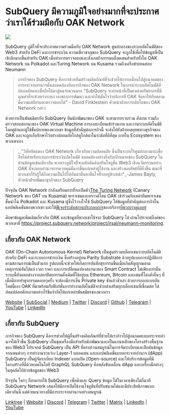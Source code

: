 # SubQuery มีความภูมิใจอย่างมากที่จะประกาศว่าเราได้ร่วมมือกับ OAK Network

![](https://miro.medium.com/max/1400/0*R-MluHyL9bHAEboa)

SubQuery ภูมิใจที่จะประกาศความร่วมมือกับ OAK Network ศูนย์กลางของระบบอัตโนมัติของ Web3 สำหรับ DeFi และการชำระเงิน ความเชี่ยวชาญของ SubQuery จะถูกใช้เพื่อให้ข้อมูลที่เป็นเชิงลึกมากขึ้นสำหรับ OAK เมื่อทำการตรวจสอบและสังเกตกิจกรรมบล็อคเชนสำหรับทั้งใน OAK Network บน Polkadot และTuring Network บน Kusama รวมถึงเครือข่ายทดสอบ Neumann

> ภารกิจของ SubQuery คือการช่วยทีมสร้างผลิตภัณฑ์ที่จะช่วยให้การเคลื่อนไปสู่อนาคตของการกระจายอำนาจนั้นสอดคล้องกับภารกิจของ OAK Network ในการนำระบบอัตโนมัติที่ปลอดภัยและเชื่อถือได้มาสู่คนจำนวนมาก "SubQuery จะทำหน้าที่เป็นแหล่งทรัพยากรที่มีคุณค่าที่จะช่วยเร่งระยะเวลาของการพัฒนา และทำให้มั่นใจว่าบริการที่ OAK จัดหาให้กับตลาดมีความเสถียรและตรวจสอบได้" - David Finklestein หัวหน้าฝ่ายการเติบโตของ OAK Network กล่าว

ด้วยการเป็นพันธมิตรกับ SubQuery ทีมนักพัฒนาของ OAK จะสามารถรวบรวม สังเกต รวมถึงตรวจสอบสถานะของ OAK Virtual Machine การลงทะเบียนเข้าร่วมงาน และงานระบบอัตโนมัติโดยคู่ค้าและผู้ใช้ขั้นปลายของพวกเขา ข้อมูลที่สำคัญต่อภารกิจนี้ จะส่งไปยังฝ่ายกลยุทธทางธุรกิจของ OAK และจะถูกเก็บรักษาไว้อย่างปลอดภัยใกล้หูใกล้ตาในระดับที่ดีที่สุด ภายใน Ecosystem ของพวกเขาเอง

> _ "วิสัยทัศน์ของ OAK Network เกี่ยวกับความปลอดภัย ซึ่งเป็นระบบไร้ศูนย์กลางและเชื่อถือได้สำหรับระบบการชำระเงินอัตโนมัติ สอดคล้องอย่างยิ่งกับเป้าหมายของ SubQuery ในด้านข้อมูลเช่นเดียวกัน พวกเราภูมิใจที่จะผลักดันส่งเสริมโซลูชั่น Web3 เชิงนวัตกรรมอย่าง OAK ที่จะมอบอำนาจการควบคุมที่มากขึ้นแก่เหล่าผู้ใช้งาน และสร้างผลลัพธ์ที่ดียิ่งขึ้น ขณะที่พวกเขาก็รับรู้ได้ถึงความเป็นไปได้อันน่าตื่นตาตื่นใจที่รออยู่ข้างหน้า"_-James Bayly, หัวหน้าฝ่ายพัฒนาธุรกิจของ SubQuery

ปัจจุบัน OAK Network กำลังเตรียมการที่จะเปิดตัว[The Turing Network](https://oak.tech/turing/crowdloan/) (Canary Network ของ OAT บน Kusama) พาราเชนและคราวด์โลน OAK เข้าร่วมกับเหล่าทีมพาราเชนชั้นนำใน Polkadot และ Kusama ผู้ซึ่งไว้วางใจใช้ SubQuery ให้ข้อมูลที่สำคัญต่อภารกิจในแอปพลิเคชันของพวกเขา และใช้[ฟีเจอร์ระดับสถานประกอบการ](../blogs/20211228-enterprise-hosted.md)ของบริการ[ที่พวกเราดูแลอยู่](https://project.subquery.network/)

ศึกษาข้อมูลเพิ่มเติมเกี่ยวกับ OAK และข้อมูลที่พวกเขาใช้จาก SubQuery ได้ ผ่านโปรเจกต์ลิ้งค์ของพวกเขาที่ https://project.subquery.network/project/irsal/neumann-monitoring.

## เกี่ยวกับ OAK Network

OAK (On-Chain Autonomous Kernel) Network เป็นศูนย์รวมบล็อกเชนระบบอัตโนมัติสำหรับ DeFi และระบบการชำระเงิน ซึ่งสร้างอยู่บน Parity Substrate ด้วยรูปแบบการปฏิบัติการตามสถานการณ์เป็นตัวแรก รูปแบบนี้จะช่วยให้เกิดการบันทึกธุรกรรมขึ้นเมื่อเกิดสัญญาณตามเหตุการณ์อันได้แก่ เวลา ราคา และการเปลี่ยนแปลงสถานะของ Smart Contract ไม่เพียงเท่านั้น ระบบนี้ยังแตกต่างจากสถาปัตยกรรมดั้งเดิมที่ใช้อยู่บน Ethereum, Bitcoin และเชนที่โด่งดังอื่นๆ ที่เมื่อมีการทำธุรกรรมหลายๆครั้ง จะต้องมีการเซ็น Private key ซ้ำแล้วซ้ำเล่า ด้วยการออกเเบบอันใหม่นี้เอง OAK ที่มาพร้อมกับฟังก์ชั่นการทำงานอัตโนมัติจะช่วยส่งเสริมทุกบล็อกเชนที่เชื่อมต่อ ได้ปลดปล่อยศักยภาพอย่างไร้ขีดจำกัดให้แก่เหล่าพันธมิตรของพวกเรา

[Website](https://oak.tech/) | [SubSocial](https://app.subsocial.network/6109) | [Medium](https://medium.com/oak-blockchain) | [Twitter](https://twitter.com/oak_network) | [Discord](https://discord.gg/7W9UDvsbwh) | [Github](https://github.com/OAK-Foundation/) | [Telegram](https://t.me/OAK_Announcements) | [YouTube](https://www.youtube.com/channel/UCSEu57BfQQpAfgDixfBnaNg) | [LinkedIn](https://www.linkedin.com/company/oak-blockchain/)

## เกี่ยวกับ SubQuery

ภารกิจของ SubQuery คือการช่วยให้ผู้อื่นสร้างผลิตภัณฑ์ที่ช่วยให้เราก้าวไปสู่อนาคตเเบบกระจายอำนาจได้เร็วขึ้น SubQuery เป็นชุดเครื่องมือสำหรับนักพัฒนาและเป็นแกนหลักของโครงสร้างพื้นฐานของ Web3 โปรเจกต์ SubQuery เป็น API ที่ครบถ้วนสมบูรณ์ในการจัดระเบียบและสืบค้นข้อมูลจากเชนต่างๆ การทำงานระหว่าง Layer-1 บลอคเชน และแอปพลิเคชั่นแบบกระจายอำนาจ (dApp) SubQuery เป็นผู้จัดระเบียบ Indexer แบบเปิด (Open-source) และให้บริการข้อมูลที่มีโครงสร้างที่ดีด้วยเทคโนโลยี GraphQL SubQuery คือพลังขับเคลื่อน dApp และเครื่องมือต่างๆ ในยุคถัดไปด้วยข้อมูลของ Web3

ปัจจุบัน ใครๆ ก็สามารถใช้ SubQuery เพื่อดึงและ Query ข้อมูล ได้ในเวลาเพียงไม่กี่นาที SubQuery Network เสนอให้มีการเปิดใช้งานโซลูชันที่ปรับขนาดได้และมีประสิทธิภาพแบบเดียวกันนี้ แต่ด้วยแนวทางที่มีการกระจายอำนาจอย่างสมบูรณ์

​​[Linktree](https://linktr.ee/subquerynetwork) | [Website](https://subquery.network/) | [Discord](https://discord.com/invite/78zg8aBSMG) | [Telegram](https://t.me/subquerynetwork) | [Twitter](https://twitter.com/subquerynetwork) | [Matrix](https://matrix.to/#/#subquery:matrix.org) | [LinkedIn](https://www.linkedin.com/company/subquery) | [YouTube](https://www.youtube.com/channel/UCi1a6NUUjegcLHDFLr7CqLw)
